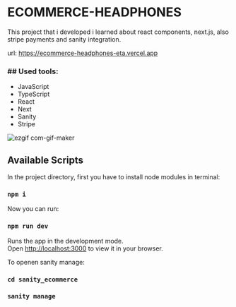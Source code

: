 # ECOMMERCE-HEADPHONES

This project that i developed i learned about react components, next.js, also stripe payments and sanity integration.

url: https://ecommerce-headphones-eta.vercel.app

<h3>## Used tools:</h3>
<ul>
<li>JavaScript</li>
<li>TypeScript</li>
<li>React</li>
<li>Next</li>
<li>Sanity</li>
<li>Stripe</li>
</ul>


![ezgif com-gif-maker](https://user-images.githubusercontent.com/100448527/182004184-ee5b8f5f-c631-45ca-a091-13dd01fb1a63.gif)


## Available Scripts

In the project directory, first you have to install node modules in terminal:

### `npm i`

Now you can run:

### `npm run dev`

Runs the app in the development mode.\
Open [http://localhost:3000](http://localhost:3000) to view it in your browser.

To openen sanity manage:

### `cd sanity_ecommerce`
### `sanity manage`

